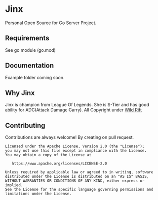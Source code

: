 # Jinx
Personal Open Source for Go Server Project.

## Requirements
See go module (go.mod)

## Documentation
Example folder coming soon.

## Why Jinx
Jinx is champion from League Of Legends. She is S-Tier and has good ability for 
ADC(Attack Damage Carry). All Copyright under [Wild Rift](https://wildrift.leagueoflegends.com/)

## Contributing
Contributions are always welcome! By creating on pull request.

```
Licensed under the Apache License, Version 2.0 (the "License");
you may not use this file except in compliance with the License.
You may obtain a copy of the License at 

   https://www.apache.org/licenses/LICENSE-2.0

Unless required by applicable law or agreed to in writing, software
distributed under the License is distributed on an "AS IS" BASIS,
WITHOUT WARRANTIES OR CONDITIONS OF ANY KIND, either express or implied.
See the License for the specific language governing permissions and
limitations under the License.
```

